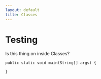 ```yaml
---
layout: default
title: Classes
---
```


# Testing
Is this thing on inside Classes?

~~~
public static void main(String[] args) {
  
}
~~~